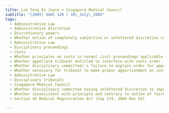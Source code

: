 ```yaml
---
title: Lim Teng Ee Joyce v Singapore Medical Council 
subtitle: "[2005] SGHC 129 / 19\_July\_2005"
tags:
  - Administrative Law
  - Administrative discretion
  - Discretionary powers
  - Whether notion of completely subjective or unfettered discretion contrary to rule of law
  - Administrative Law
  - Disciplinary proceedings
  - Costs
  - Whether principles on costs in normal civil proceedings applicable to disciplinary process
  - Whether appellate tribunal entitled to interfere with costs order if manifestly wrong or exercised on wrong principles
  - Whether disciplinary committee\'s failure to explain order for appellant to pay costs in respect of unsubstantiated third charge was prima facie error
  - Whether necessary for tribunal to make proper apportionment on costs in relation to disciplinary inquiry
  - Administrative Law
  - Disciplinary tribunals
  - Singapore Medical Council
  - Whether disciplinary committee having unfettered discretion to impose costs
  - Whether inconsistent with principle and contrary to notion of fairness for disciplinary committee to punish medical practitioner with costs if practitioner acquitted of charge
  - Section 45 Medical Registration Act (Cap 174, 2004 Rev Ed)

---
```


